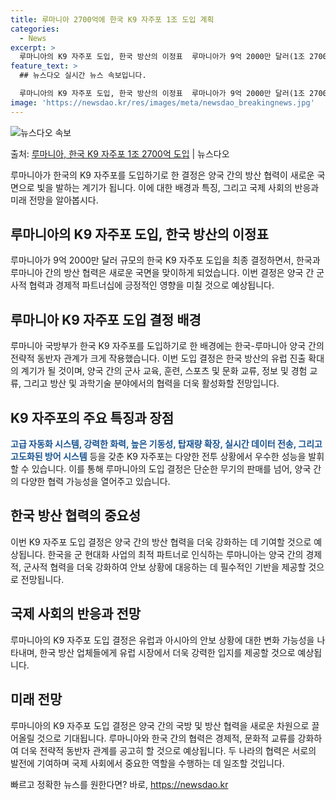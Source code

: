 ```yaml
---
title: 루마니아 2700억에 한국 K9 자주포 1조 도입 계획
categories:
  - News
excerpt: >
  루마니아의 K9 자주포 도입, 한국 방산의 이정표  루마니아가 9억 2000만 달러(1조 2700억 원) 규…
feature_text: >
  ## 뉴스다오 실시간 뉴스 속보입니다.

  루마니아의 K9 자주포 도입, 한국 방산의 이정표  루마니아가 9억 2000만 달러(1조 2700억 원) 규…
image: 'https://newsdao.kr/res/images/meta/newsdao_breakingnews.jpg'
---
```


![뉴스다오 속보](https://newsdao.kr/res/images/meta/newsdao_breakingnews.jpg)

<p>출처: <a href="https://newsdao.kr/4331" rel="dofollow">루마니아, 한국 K9 자주포 1조 2700억 도입</a> | 뉴스다오</p>

<p data-ke-size="size16">루마니아가 한국의 K9 자주포를 도입하기로 한 결정은 양국 간의 방산 협력이 새로운 국면으로 빛을 발하는 계기가 됩니다. 이에 대한 배경과 특징, 그리고 국제 사회의 반응과 미래 전망을 알아봅시다.</p>

<h2 data-ke-size="size26">루마니아의 K9 자주포 도입, 한국 방산의 이정표</h2>

​​​​​​​루마니아가 9억 2000만 달러 규모의 한국 K9 자주포 도입을 최종 결정하면서, 한국과 루마니아 간의 방산 협력은 새로운 국면을 맞이하게 되었습니다. 이번 결정은 양국 간 군사적 협력과 경제적 파트너십에 긍정적인 영향을 미칠 것으로 예상됩니다.

<h2 data-ke-size="size26">루마니아 K9 자주포 도입 결정 배경</h2>

루마니아 국방부가 한국 K9 자주포를 도입하기로 한 배경에는 한국-루마니아 양국 간의 전략적 동반자 관계가 크게 작용했습니다. 이번 도입 결정은 한국 방산의 유럽 진출 확대의 계기가 될 것이며, 양국 간의 군사 교육, 훈련, 스포츠 및 문화 교류, 정보 및 경험 교류, 그리고 방산 및 과학기술 분야에서의 협력을 더욱 활성화할 전망입니다.

<h2 data-ke-size="size26">K9 자주포의 주요 특징과 장점</h2>

<b><span style="color: #1a5490;">고급 자동화 시스템, 강력한 화력, 높은 기동성, 탑재량 확장, 실시간 데이터 전송, 그리고 고도화된 방어 시스템</span></b> 등을 갖춘 K9 자주포는 다양한 전투 상황에서 우수한 성능을 발휘할 수 있습니다. 이를 통해 루마니아의 도입 결정은 단순한 무기의 판매를 넘어, 양국 간의 다양한 협력 가능성을 열어주고 있습니다.

<h2 data-ke-size="size26">한국 방산 협력의 중요성</h2>

이번 K9 자주포 도입 결정은 양국 간의 방산 협력을 더욱 강화하는 데 기여할 것으로 예상됩니다. 한국을 군 현대화 사업의 최적 파트너로 인식하는 루마니아는 양국 간의 경제적, 군사적 협력을 더욱 강화하여 안보 상황에 대응하는 데 필수적인 기반을 제공할 것으로 전망됩니다.

<h2 data-ke-size="size26">국제 사회의 반응과 전망</h2>

루마니아의 K9 자주포 도입 결정은 유럽과 아시아의 안보 상황에 대한 변화 가능성을 나타내며, 한국 방산 업체들에게 유럽 시장에서 더욱 강력한 입지를 제공할 것으로 예상됩니다.

<h2 data-ke-size="size26">미래 전망</h2>

루마니아의 K9 자주포 도입 결정은 양국 간의 국방 및 방산 협력을 새로운 차원으로 끌어올릴 것으로 기대됩니다. 루마니아와 한국 간의 협력은 경제적, 문화적 교류를 강화하여 더욱 전략적 동반자 관계를 공고히 할 것으로 예상됩니다. 두 나라의 협력은 서로의 발전에 기여하며 국제 사회에서 중요한 역할을 수행하는 데 일조할 것입니다.</p> 

빠르고 정확한 뉴스를 원한다면? 바로, <a href="https://newsdao.kr" rel="dofollow">https://newsdao.kr</a>


